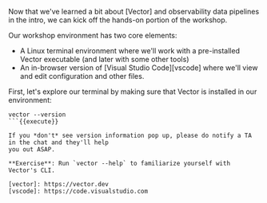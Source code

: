 Now that we've learned a bit about [Vector] and observability data pipelines in the intro, we can
kick off the hands-on portion of the workshop.

Our workshop environment has two core elements:

* A Linux terminal environment where we'll work with a pre-installed Vector executable (and later
  with some other tools)
* An in-browser version of [Visual Studio Code][vscode] where we'll view and edit configuration and
  other files.

First, let's explore our terminal by making sure that Vector is installed in our environment:

```
vector --version
```{{execute}}

If you *don't* see version information pop up, please do notify a TA in the chat and they'll help
you out ASAP.

**Exercise**: Run `vector --help` to familiarize yourself with Vector's CLI.

[vector]: https://vector.dev
[vscode]: https://code.visualstudio.com
